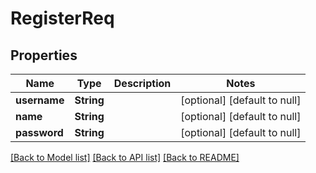 # RegisterReq
## Properties

| Name | Type | Description | Notes |
|------------ | ------------- | ------------- | -------------|
| **username** | **String** |  | [optional] [default to null] |
| **name** | **String** |  | [optional] [default to null] |
| **password** | **String** |  | [optional] [default to null] |

[[Back to Model list]](../README.md#documentation-for-models) [[Back to API list]](../README.md#documentation-for-api-endpoints) [[Back to README]](../README.md)

